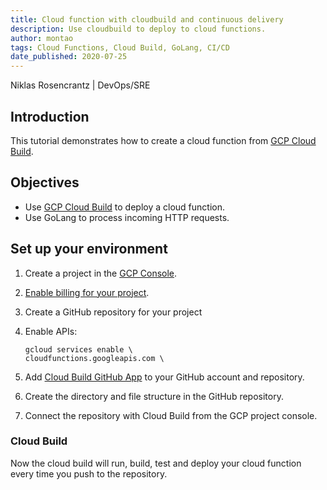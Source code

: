 ```yaml
---
title: Cloud function with cloudbuild and continuous delivery
description: Use cloudbuild to deploy to cloud functions.
author: montao
tags: Cloud Functions, Cloud Build, GoLang, CI/CD
date_published: 2020-07-25
---
```


Niklas Rosencrantz | DevOps/SRE

## Introduction

This tutorial demonstrates how to create a cloud function from [GCP Cloud Build](https://cloud.google.com/cloud-build).

## Objectives

* Use [GCP Cloud Build](https://cloud.google.com/cloud-build) to deploy a cloud function.
* Use GoLang to process incoming HTTP requests.

## Set up your environment

1.  Create a project in the [GCP Console][console].
    
1.  [Enable billing for your project](https://cloud.google.com/billing/docs/how-to/modify-project).
1.  Create a GitHub repository for your project
1.  Enable APIs:

        gcloud services enable \
        cloudfunctions.googleapis.com \

    
1.  Add [Cloud Build GitHub App](https://github.com/marketplace/google-cloud-build) to your GitHub account and repository. 
1.  Create the directory and file structure in the GitHub repository.
1.  Connect the repository with Cloud Build from the GCP project console.

### Cloud Build 

Now the cloud build will run, build, test and deploy your cloud function every time you push to the repository.

[console]: https://console.cloud.google.com/
